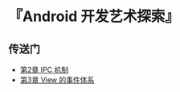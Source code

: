 # 『Android 开发艺术探索』

## 传送门

- [第2章 IPC 机制](https://github.com/AaronChanSunny/AndroidDevArt/tree/chapter-2)
- [第3章 View 的事件体系](https://github.com/AaronChanSunny/AndroidDevArt/tree/chapter-3)
